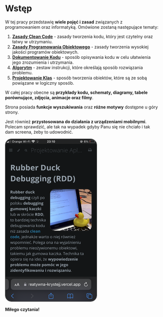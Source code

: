 # Wstęp

W tej pracy przedstawię **wiele pojęć i zasad** związanych z programowaniem oraz informatyką. Omówione zostaną następujące tematy:
1. [**Zasady Clean Code**](zcc/index.html) - zasady tworzenia kodu, który jest czytelny oraz łatwy w utrzymaniu.
2. [**Zasady Programowania Obiektowego**](zpo/index.html) - zasady tworzenia wysokiej jakości programów obiektowych.
3. [**Dokumentowanie Kodu**](dk.md) - sposób opisywania kodu w celu ułatwienia jego zrozumienia i utrzymania.
4. [**Algorytm**](algorytm/index.html) - zestaw instrukcji, które określają sposób rozwiązania problemu.
5. [**Projektowanie Klas**](pk/index.html) - sposób tworzenia obiektów, które są ze sobą powiązane w logiczny sposób.

W całej pracy obecne są **przykłady kodu, schematy, diagramy, tabele porównujące, zdjęcia, animacje oraz filmy**.

Strona posiada **funkcje wyszukiwania** oraz **różne motywy** dostępne u góry strony.

Jest również **przystosowana do działania z urządzeniami mobilnymi**. Polecam sprawdzić, ale tak na wypadek gdyby Panu się nie chciało i tak dam screena, żeby to udowodnić.

<img width="300px" style="border: 1px solid rgb(49, 49, 49); border-radius: 20px;" src="imgs/2.png">

**Miłego czytania!**
